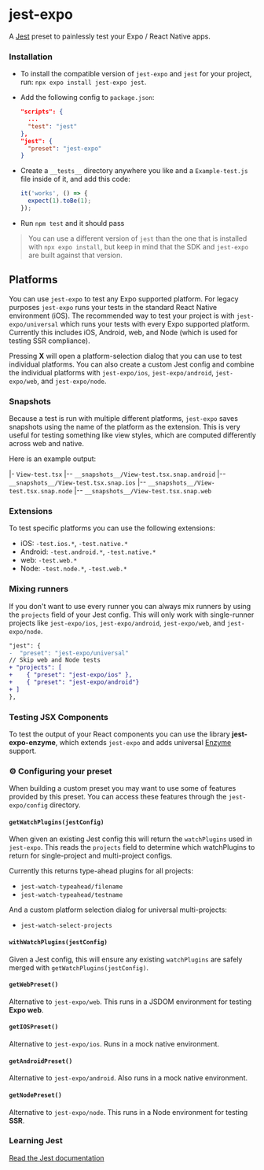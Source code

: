 # jest-expo

A [Jest](https://facebook.github.io/jest/) preset to painlessly test your Expo / React Native apps.

### Installation

- To install the compatible version of `jest-expo` and `jest` for your project, run: `npx expo install jest-expo jest`.
- Add the following config to `package.json`:

  ```json
  "scripts": {
    ...
    "test": "jest"
  },
  "jest": {
    "preset": "jest-expo"
  }
  ```

- Create a `__tests__` directory anywhere you like and a `Example-test.js` file inside of it, and add this code:

  ```js
  it('works', () => {
    expect(1).toBe(1);
  });
  ```

- Run `npm test` and it should pass

>  You can use a different version of `jest` than the one that is installed with `npx expo install`, but keep in mind that the SDK and `jest-expo` are built against that version.

## Platforms

You can use `jest-expo` to test any Expo supported platform. For legacy purposes `jest-expo` runs your tests in the standard React Native environment (iOS).
The recommended way to test your project is with `jest-expo/universal` which runs your tests with every Expo supported platform. Currently this includes iOS, Android, web, and Node (which is used for testing SSR compliance).

Pressing **X** will open a platform-selection dialog that you can use to test individual platforms. You can also create a custom Jest config and combine the individual platforms with `jest-expo/ios`, `jest-expo/android`, `jest-expo/web`, and `jest-expo/node`.

### Snapshots

Because a test is run with multiple different platforms, `jest-expo` saves snapshots using the name of the platform as the extension. This is very useful for testing something like view styles, which are computed differently across web and native.

Here is an example output:

|- `View-test.tsx`
|-- `__snapshots__/View-test.tsx.snap.android`
|-- `__snapshots__/View-test.tsx.snap.ios`
|-- `__snapshots__/View-test.tsx.snap.node`
|-- `__snapshots__/View-test.tsx.snap.web`

### Extensions

To test specific platforms you can use the following extensions:

- iOS: `-test.ios.*`, `-test.native.*`
- Android: `-test.android.*`, `-test.native.*`
- web: `-test.web.*`
- Node: `-test.node.*`, `-test.web.*`

### Mixing runners

If you don't want to use every runner you can always mix runners by using the `projects` field of your Jest config. This will only work with single-runner projects like `jest-expo/ios`, `jest-expo/android`, `jest-expo/web`, and `jest-expo/node`.

```diff
"jest": {
-  "preset": "jest-expo/universal"
// Skip web and Node tests
+ "projects": [
+    { "preset": "jest-expo/ios" },
+    { "preset": "jest-expo/android"}
+ ]
},
```

### Testing JSX Components

To test the output of your React components you can use the library **jest-expo-enzyme**, which extends `jest-expo` and adds universal [Enzyme](https://airbnb.io/enzyme/) support.

### ⚙️ Configuring your preset

When building a custom preset you may want to use some of features provided by this preset. You can access these features through the `jest-expo/config` directory.

#### `getWatchPlugins(jestConfig)`

When given an existing Jest config this will return the `watchPlugins` used in `jest-expo`. This reads the `projects` field to determine which watchPlugins to return for single-project and multi-project configs.

Currently this returns type-ahead plugins for all projects:

- `jest-watch-typeahead/filename`
- `jest-watch-typeahead/testname`

And a custom platform selection dialog for universal multi-projects:

- `jest-watch-select-projects`

#### `withWatchPlugins(jestConfig)`

Given a Jest config, this will ensure any existing `watchPlugins` are safely merged with `getWatchPlugins(jestConfig)`.

#### `getWebPreset()`

Alternative to `jest-expo/web`. This runs in a JSDOM environment for testing **Expo web**.

#### `getIOSPreset()`

Alternative to `jest-expo/ios`. Runs in a mock native environment.

#### `getAndroidPreset()`

Alternative to `jest-expo/android`. Also runs in a mock native environment.

#### `getNodePreset()`

Alternative to `jest-expo/node`. This runs in a Node environment for testing **SSR**.

### Learning Jest

[Read the Jest documentation](https://facebook.github.io/jest/)
